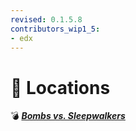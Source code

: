 ```yaml
---
revised: 0.1.5.8
contributors_wip1_5:
- edx
---
```


# 📁 Locations

💣 ***[Bombs vs. Sleepwalkers](/README.md)***

